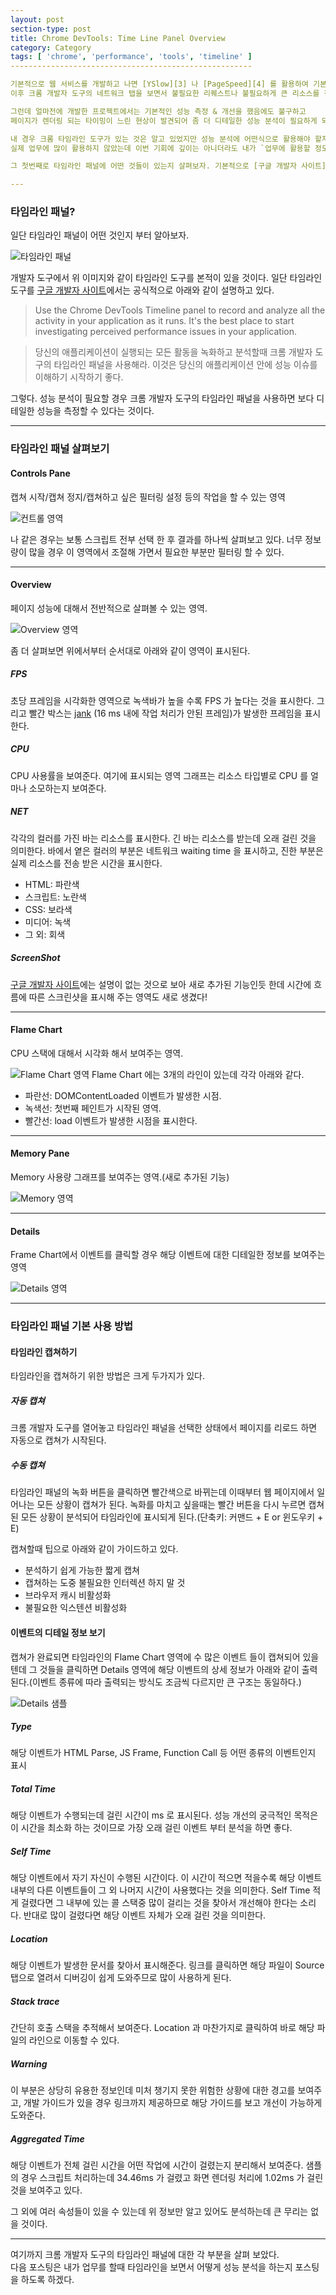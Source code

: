 ```yaml
---
layout: post
section-type: post
title: Chrome DevTools: Time Line Panel Overview
category: Category
tags: [ 'chrome', 'performance', 'tools', 'timeline' ]
------------------------------------------------------

기본적으로 웹 서비스를 개발하고 나면 [YSlow][3] 나 [PageSpeed][4] 를 활용하여 기본적인 성능 측정 및 개선을 하고 
이후 크롬 개발자 도구의 네트워크 탭을 보면서 불필요한 리퀘스트나 불필요하게 큰 리소스를 정리하는 방법을 사용했다. 

그런데 얼마전에 개발한 프로젝트에서는 기본적인 성능 측정 & 개선을 했음에도 불구하고 
페이지가 렌더링 되는 타이밍이 느린 현상이 발견되어 좀 더 디테일한 성능 분석이 필요하게 되었다.

내 경우 크롬 타임라인 도구가 있는 것은 알고 있었지만 성능 분석에 어떤식으로 활용해야 할지 몰라서
실제 업무에 많이 활용하지 않았는데 이번 기회에 깊이는 아니더라도 내가 `업무에 활용할 정도만` 알아보기 위해 정리해 본다.

그 첫번째로 타임라인 패널에 어떤 것들이 있는지 살펴보자. 기본적으로 [구글 개발자 사이트][1]에 나온 내용을 일부 정리하고 있으니 원문을 보고 싶으면 [구글 개발자 사이트][1]를 살펴보자.

---
```


### 타임라인 패널?

일단 타임라인 패널이 어떤 것인지 부터 알아보자.

![타임라인 패널](/img/post_resource/2016-03-12/overview.png "타임라인 패널")

개발자 도구에서 위 이미지와 같이 타임라인 도구를 본적이 있을 것이다.
일단 타임라인 도구를 [구글 개발자 사이트][1]에서는 공식적으로 아래와 같이 설명하고 있다.

> Use the Chrome DevTools Timeline panel to record and analyze all the activity in your application as it runs.
> It's the best place to start investigating perceived performance issues in your application.

> 당신의 애플리케이션이 실행되는 모든 활동을 녹화하고 분석할때 크롬 개발자 도구의 타임라인 패널을 사용해라. 이것은 당신의 애플리케이션 안에 성능 이슈를 이해하기 시작하기 좋다.

그렇다. 성능 분석이 필요할 경우 크롬 개발자 도구의 타임라인 패널을 사용하면 보다 디테일한 성능을 측정할 수 있다는 것이다.

---

### 타임라인 패널 살펴보기

#### Controls Pane
캡쳐 시작/캡쳐 정지/캡쳐하고 싶은 필터링 설정 등의 작업을 할 수 있는 영역

![컨트롤 영역](/img/post_resource/2016-03-12/control_pane.png "컨트롤 영역")

나 같은 경우는 보통 스크립트 전부 선택 한 후 결과를 하나씩 살펴보고 있다. 너무 정보량이 많을 경우 이 영역에서
조절해 가면서 필요한 부분만 필터링 할 수 있다.

---

#### Overview
페이지 성능에 대해서 전반적으로 살펴볼 수 있는 영역. 

![Overview 영역](/img/post_resource/2016-03-12/overview_pane.png "Overview 영역")

좀 더 살펴보면 위에서부터 순서대로 아래와 같이 영역이 표시된다.

##### FPS
초당 프레임을 시각화한 영역으로 녹색바가 높을 수록 FPS 가 높다는 것을 표시한다. 그리고 빨간 박스는 [jank][2] (16 ms 내에 작업 처리가 안된 프레임)가 발생한 프레임을 표시한다.


##### CPU
CPU 사용률을 보여준다. 여기에 표시되는 영역 그래프는 리소스 타입별로 CPU 를 얼마나 소모하는지 보여준다.

##### NET
각각의 컬러를 가진 바는 리소스를 표시한다. 긴 바는 리소스를 받는데 오래 걸린 것을 의미한다. 바에서 옅은 컬러의 부분은 네트워크 waiting time 을 표시하고, 진한 부분은 실제 리소스를 전송 받은 시간을 표시한다.

* HTML: <span class='blue'>파란색</span>
* 스크립트: <span class='yellow'>노란색</span>
* CSS: <span class='purple'>보라색</span>
* 미디어: <span class='green'>녹색</span>
* 그 외: <span class='gray'>회색</span>


##### ScreenShot
[구글 개발자 사이트][1]에는 설명이 없는 것으로 보아 새로 추가된 기능인듯 한데 시간에 흐름에 따른 스크린샷을 표시해 주는 영역도 새로 생겼다!

---

#### Flame Chart
CPU 스택에 대해서 시각화 해서 보여주는 영역. 

![Flame Chart 영역](/img/post_resource/2016-03-12/flame_pane.png "Flame Chart 영역")
Flame Chart 에는 3개의 라인이 있는데 각각 아래와 같다.

* 파란선: DOMContentLoaded 이벤트가 발생한 시점.
* 녹색선: 첫번째 페인트가 시작된 영역.
* 빨간선: load 이벤트가 발생한 시점을 표시한다.

---

#### Memory Pane
Memory 사용량 그래프를 보여주는 영역.(새로 추가된 기능)

![Memory 영역](/img/post_resource/2016-03-12/memory_pane.png "Memory 영역")

---

#### Details
Frame Chart에서 이벤트를 클릭할 경우 해당 이벤트에 대한 디테일한 정보를 보여주는 영역

![Details 영역](/img/post_resource/2016-03-12/Details.png "Details 영역")

---

### 타임라인 패널 기본 사용 방법

#### 타임라인 캡쳐하기

타임라인을 캡쳐하기 위한 방법은 크게 두가지가 있다.

##### 자동 캡쳐
크롬 개발자 도구를 열어놓고 타임라인 패널을 선택한 상태에서 페이지를 리로드 하면 자동으로 캡쳐가 시작된다.

##### 수동 캡쳐
타임라인 패널의 녹화 버튼을 클릭하면 빨간색으로 바뀌는데 이때부터 웹 페이지에서 일어나는 모든 상황이 캡쳐가 된다.
녹화를 마치고 싶을때는 빨간 버튼을 다시 누르면 캡쳐된 모든 상황이 분석되어 타임라인에 표시되게 된다.(단축키: 커맨드 + E or 윈도우키 + E)

캡쳐할때 팁으로 아래와 같이 가이드하고 있다.

* 분석하기 쉽게 가능한 짧게 캡쳐
* 캡쳐하는 도중 불필요한 인터렉션 하지 말 것
* 브라우저 캐시 비활성화
* 불필요한 익스텐션 비활성화

#### 이벤트의 디테일 정보 보기

캡쳐가 완료되면 타임라인의 Flame Chart 영역에 수 많은 이벤트 들이 캡쳐되어 있을텐데 그 것들을 클릭하면 Details 영역에
해당 이벤트의 상세 정보가 아래와 같이 출력된다.(이벤트 종류에 따라 출력되는 방식도 조금씩 다르지만 큰 구조는 동일하다.)

![Details 샘플](/img/post_resource/2016-03-12/detail_sample.png "Details 샘플")

##### Type
해당 이벤트가 HTML Parse, JS Frame, Function Call 등 어떤 종류의 이벤트인지 표시

##### Total Time
해당 이벤트가 수행되는데 걸린 시간이 ms 로 표시된다. 성능 개선의 궁극적인 목적은 이 시간을 최소화 하는 것이므로
가장 오래 걸린 이벤트 부터 분석을 하면 좋다.

##### Self Time
해당 이벤트에서 자기 자신이 수행된 시간이다. 이 시간이 적으면 적을수록 해당 이벤트 내부의 다른 이벤트들이 그 외 나머지 시간이 사용했다는 것을 의미한다.
Self Time 적게 걸렸다면 그 내부에 있는 콜 스택중 많이 걸리는 것을 찾아서 개선해야 한다는 소리다. 반대로 많이 걸렸다면 해당 이벤트 자체가 오래 걸린 것을 의미한다.

##### Location
해당 이벤트가 발생한 문서를 찾아서 표시해준다. 링크를 클릭하면 해당 파일이 Source 탭으로 열려서 디버깅이 쉽게 도와주므로 많이 사용하게 된다.

##### Stack trace
간단히 호출 스택을 추적해서 보여준다. Location 과 마찬가지로 클릭하여 바로 해당 파일의 라인으로 이동할 수 있다.

##### Warning
이 부분은 상당히 유용한 정보인데 미처 챙기지 못한 위험한 상황에 대한 경고를 보여주고, 개발 가이드가 있을 경우 링크까지 제공하므로
해당 가이드를 보고 개선이 가능하게 도와준다.

##### Aggregated Time
해당 이벤트가 전체 걸린 시간을 어떤 작업에 시간이 걸렸는지 분리해서 보여준다. 샘플의 경우 스크립트 처리하는데 34.46ms 가 걸렸고 화면 렌더링 처리에 1.02ms 가 걸린 것을 보여주고 있다.

그 외에 여러 속성들이 있을 수 있는데 위 정보만 알고 있어도 분석하는데 큰 무리는 없을 것이다.

--- 

여기까지 크롬 개발자 도구의 타임라인 패널에 대한 각 부분을 살펴 보았다.<br>
다음 포스팅은 내가 업무를 할때 타임라인을 보면서 어떻게 성능 분석을 하는지 포스팅을 하도록 하겠다.
 
[1]: https://developers.google.com/web/tools/chrome-devtools/profile/evaluate-performance/timeline-tool?hl=en 'How to Use the Timeline Tool'
[2]: https://developers.google.com/web/fundamentals/performance/rendering/ 'jank'
[3]: http://yslow.org/ 'YSLOW'
[4]: https://developers.google.com/speed/pagespeed/ 'PageSpeed'